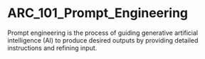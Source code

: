 # ARC_101_Prompt_Engineering
Prompt engineering is the process of guiding generative artificial intelligence (AI) to produce desired outputs by providing detailed instructions and refining input.
